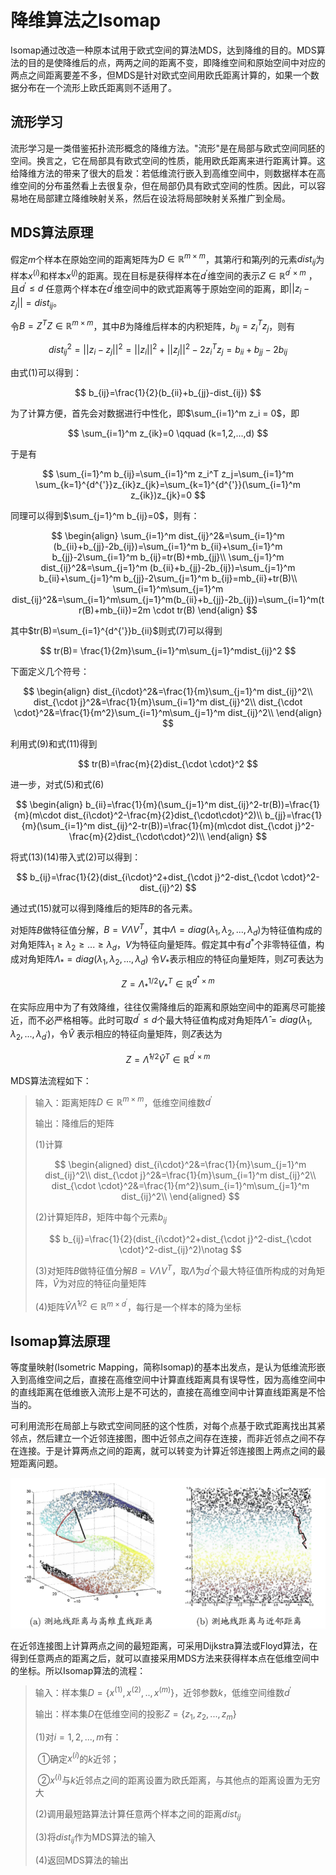 # 降维算法之Isomap

Isomap通过改造一种原本试用于欧式空间的算法MDS，达到降维的目的。MDS算法的目的是使降维后的点，两两之间的距离不变，即降维空间和原始空间中对应的两点之间距离要差不多，但MDS是针对欧式空间用欧氏距离计算的，如果一个数据分布在一个流形上欧氏距离则不适用了。

## 流形学习 ##

流形学习是一类借鉴拓扑流形概念的降维方法。"流形"是在局部与欧式空间同胚的空间。换言之，它在局部具有欧式空间的性质，能用欧氏距离来进行距离计算。这给降维方法的带来了很大的启发：若低维流行嵌入到高维空间中，则数据样本在高维空间的分布虽然看上去很复杂，但在局部仍具有欧式空间的性质。因此，可以容易地在局部建立降维映射关系，然后在设法将局部映射关系推广到全局。



## MDS算法原理

假定$m$个样本在原始空间的距离矩阵为$D\in \mathbb{R}^{m\times m}$，其第$i$行和第$j$列的元素$dist_{ij}$为样本$x^{(i)}$和样本$x^{(j)}$的距离。现在目标是获得样本在$d^{'}$维空间的表示$Z \in \mathbb{R}^{d^{'} \times m}$ ，且$d^{'}\le d$ 任意两个样本在$d^{'}$维空间中的欧式距离等于原始空间的距离，即$||z_i-z_j||=dist_{ij}$。

令$B=Z^T Z\in \mathbb{R}^{m\times m}$，其中$B$为降维后样本的内积矩阵，$b_{ij}=z_i^T z_j$，则有

$$
dist_{ij}^2=||z_i-z_j||^2=||z_i||^2+||z_j||^2-2z_i^T z_j=b_{ii}+b_{jj}-2b_{ij}
$$

由式(1)可以得到：

$$
b_{ij}=\frac{1}{2}(b_{ii}+b_{jj}-dist_{ij})
$$

为了计算方便，首先会对数据进行中性化，即$\sum_{i=1}^m z_i = 0$，即

$$
\sum_{i=1}^m z_{ik}=0 \qquad (k=1,2,...,d)
$$

于是有

$$
\sum_{i=1}^m b_{ij}=\sum_{i=1}^m z_i^T z_j=\sum_{i=1}^m \sum_{k=1}^{d^{'}}z_{ik}z_{jk}=\sum_{k=1}^{d^{'}}(\sum_{i=1}^m z_{ik})z_{jk}=0
$$

同理可以得到$\sum_{j=1}^m b_{ij}=0$，则有：

$$
\begin{align}
\sum_{i=1}^m dist_{ij}^2&=\sum_{i=1}^m (b_{ii}+b_{jj}-2b_{ij})=\sum_{i=1}^m b_{ii}+\sum_{i=1}^m b_{jj}-2\sum_{i=1}^m b_{ij}=tr(B)+mb_{jj}\\
\sum_{j=1}^m dist_{ij}^2&=\sum_{j=1}^m (b_{ii}+b_{jj}-2b_{ij})=\sum_{j=1}^m b_{ii}+\sum_{j=1}^m b_{jj}-2\sum_{j=1}^m b_{ij}=mb_{ii}+tr(B)\\
\sum_{i=1}^m\sum_{j=1}^m dist_{ij}^2&=\sum_{i=1}^m\sum_{j=1}^m(b_{ii}+b_{jj}-2b_{ij})=\sum_{i=1}^m(tr(B)+mb_{ii})=2m \cdot tr(B)
\end{align}
$$

其中$tr(B)=\sum_{i=1}^{d^{'}}b_{ii}$则式(7)可以得到

$$
tr(B)= \frac{1}{2m}\sum_{i=1}^m\sum_{j=1}^mdist_{ij}^2
$$

下面定义几个符号：

$$
\begin{align}
dist_{i\cdot}^2&=\frac{1}{m}\sum_{j=1}^m dist_{ij}^2\\
dist_{\cdot j}^2&=\frac{1}{m}\sum_{i=1}^m dist_{ij}^2\\
dist_{\cdot \cdot}^2&=\frac{1}{m^2}\sum_{i=1}^m\sum_{j=1}^m  dist_{ij}^2\\
\end{align}
$$

利用式(9)和式(11)得到

$$
tr(B)=\frac{m}{2}dist_{\cdot \cdot}^2
$$

进一步，对式(5)和式(6)

$$
\begin{align}
b_{ii}=\frac{1}{m}(\sum_{j=1}^m dist_{ij}^2-tr(B))=\frac{1}{m}(m\cdot dist_{i\cdot}^2-\frac{m}{2}dist_{\cdot\cdot}^2)\\
b_{jj}=\frac{1}{m}(\sum_{i=1}^m dist_{ij}^2-tr(B))=\frac{1}{m}(m\cdot dist_{\cdot j}^2-\frac{m}{2}dist_{\cdot\cdot}^2)\\
\end{align}
$$

将式(13)(14)带入式(2)可以得到：

$$
b_{ij}=\frac{1}{2}(dist_{i\cdot}^2+dist_{\cdot j}^2-dist_{\cdot \cdot}^2-dist_{ij}^2)
$$

通过式(15)就可以得到降维后的矩阵$B$的各元素。

对矩阵$B$做特征值分解，$B=V\Lambda V^T$，其中$\Lambda=diag(\lambda_1,\lambda_2,...,\lambda_d)$为特征值构成的对角矩阵$\lambda_1\ge \lambda_2\ge...\ge \lambda_d$，$V$为特征向量矩阵。假定其中有$d^*$个非零特征值，构成对角矩阵$\Lambda_*=diag(\lambda_1,\lambda_2,...,\lambda_d)$ 令$V_*$表示相应的特征向量矩阵，则$Z$可表达为

$$
Z=\Lambda_*^{1/2}V_*^T  \in \mathbb{R}^{d^* \times m}
$$

在实际应用中为了有效降维，往往仅需降维后的距离和原始空间中的距离尽可能接近，而不必严格相等。此时可取$d^{'}\le d$个最大特征值构成对角矩阵$\hat{\Lambda}=diag(\lambda_1,\lambda_2,...,\lambda_{d^{'}})$，令$\hat{V}$ 表示相应的特征向量矩阵，则$Z$表达为

$$
Z=\hat{\Lambda}^{1/2}\hat{V}^T \in \mathbb{R}^{d^{'}\times m}
$$

MDS算法流程如下：

> 输入：距离矩阵$D\in \mathbb{R}^{m\times m}$，低维空间维数$d^{'}$
>
> 输出：降维后的矩阵
>
> (1)计算
> 
> $$
> \begin{aligned}
> dist_{i\cdot}^2&=\frac{1}{m}\sum_{j=1}^m dist_{ij}^2\\
> dist_{\cdot j}^2&=\frac{1}{m}\sum_{i=1}^m dist_{ij}^2\\
> dist_{\cdot \cdot}^2&=\frac{1}{m^2}\sum_{i=1}^m\sum_{j=1}^m  dist_{ij}^2\\
> \end{aligned}
> $$
>
> (2)计算矩阵$B$，矩阵中每个元素$b_{ij}$
>
> $$
> b_{ij}=\frac{1}{2}(dist_{i\cdot}^2+dist_{\cdot j}^2-dist_{\cdot \cdot}^2-dist_{ij}^2)\notag
> $$
>
> (3)对矩阵$B$做特征值分解$B=V\Lambda V^T$，取$\hat{\Lambda}$为$d^{'}$个最大特征值所构成的对角矩阵，$\hat{V}$为对应的特征向量矩阵
>
> (4)矩阵$\hat{V}\hat{\Lambda}^{1/2} \in \mathbb{R}^{m \times d^{'}}$，每行是一个样本的降为坐标







## Isomap算法原理

等度量映射(Isometric Mapping，简称Isomap)的基本出发点，是认为低维流形嵌入到高维空间之后，直接在高维空间中计算直线距离具有误导性，因为高维空间中的直线距离在低维嵌入流形上是不可达的，直接在高维空间中计算直线距离是不恰当的。

可利用流形在局部上与欧式空间同胚的这个性质，对每个点基于欧式距离找出其紧邻点，然后建立一个近邻连接图，图中近邻点之间存在连接，而非近邻点之间不存在连接。于是计算两点之间的距离，就可以转变为计算近邻连接图上两点之间的最短距离问题。

![LLE](assets/LLE.png)



在近邻连接图上计算两点之间的最短距离，可采用Dijkstra算法或Floyd算法，在得到任意两点的距离之后，就可以直接采用MDS方法来获得样本点在低维空间中的坐标。所以Isomap算法的流程：

> 输入：样本集$D=\{x^{(1)},x^{(2)},..,x^{(m)}\}$，近邻参数$k$，低维空间维数$d^{'}$
>
> 输出：样本集$D$在低维空间的投影$Z=\{z_1,z_2,...,z_m\}$
>
> (1)对$i=1,2,...,m$有：
>
> ​	①确定$x^{(i)}$的$k$近邻；
>
> ​	②$x^{(i)}$与$k$近邻点之间的距离设置为欧氏距离，与其他点的距离设置为无穷大
>
> (2)调用最短路算法计算任意两个样本之间的距离$dist_{ij}$
>
> (3)将$dist_{ij}$作为MDS算法的输入
>
> (4)返回MDS算法的输出


